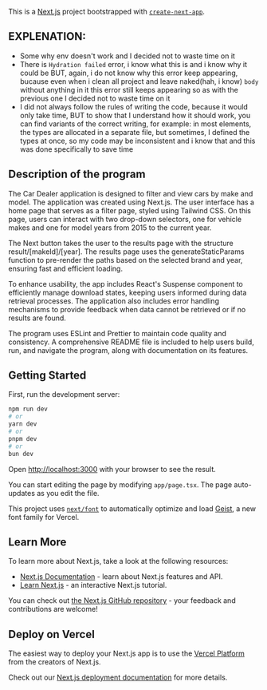 This is a [Next.js](https://nextjs.org) project bootstrapped with [`create-next-app`](https://nextjs.org/docs/app/api-reference/cli/create-next-app).

## EXPLENATION:
- Some why env doesn't work and I decided not to waste time on it
- There is `Hydration failed` error, i know what this is and i know why it could be BUT, again, i do not know why this error keep appearing, bucause even when i clean all project and leave naked(hah, i know) `body` without anything in it this error still keeps appearing so as with the previous one I decided not to waste time on it
- I did not always follow the rules of writing the code, because it would only take time, BUT to show that I understand how it should work, you can find variants of the correct writing, for example: in most elements, the types are allocated in a separate file, but sometimes, I defined the types at once, so my code may be inconsistent and i know that and this was done specifically to save time

## Description of the program

The Car Dealer application is designed to filter and view cars by make and model. The application was created using Next.js. The user interface has a home page that serves as a filter page, styled using Tailwind CSS. On this page, users can interact with two drop-down selectors, one for vehicle makes and one for model years from 2015 to the current year.

The Next button takes the user to the results page with the structure result/[makeId]/[year]. The results page uses the generateStaticParams function to pre-render the paths based on the selected brand and year, ensuring fast and efficient loading.

To enhance usability, the app includes React's Suspense component to efficiently manage download states, keeping users informed during data retrieval processes. The application also includes error handling mechanisms to provide feedback when data cannot be retrieved or if no results are found.

The program uses ESLint and Prettier to maintain code quality and consistency. A comprehensive README file is included to help users build, run, and navigate the program, along with documentation on its features.

## Getting Started

First, run the development server:

```bash
npm run dev
# or
yarn dev
# or
pnpm dev
# or
bun dev
```

Open [http://localhost:3000](http://localhost:3000) with your browser to see the result.

You can start editing the page by modifying `app/page.tsx`. The page auto-updates as you edit the file.

This project uses [`next/font`](https://nextjs.org/docs/app/building-your-application/optimizing/fonts) to automatically optimize and load [Geist](https://vercel.com/font), a new font family for Vercel.

## Learn More

To learn more about Next.js, take a look at the following resources:

- [Next.js Documentation](https://nextjs.org/docs) - learn about Next.js features and API.
- [Learn Next.js](https://nextjs.org/learn) - an interactive Next.js tutorial.

You can check out [the Next.js GitHub repository](https://github.com/vercel/next.js) - your feedback and contributions are welcome!

## Deploy on Vercel

The easiest way to deploy your Next.js app is to use the [Vercel Platform](https://vercel.com/new?utm_medium=default-template&filter=next.js&utm_source=create-next-app&utm_campaign=create-next-app-readme) from the creators of Next.js.

Check out our [Next.js deployment documentation](https://nextjs.org/docs/app/building-your-application/deploying) for more details.
